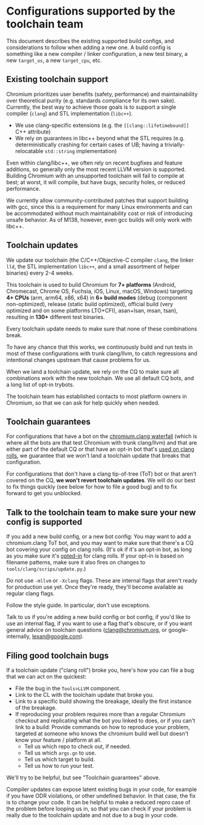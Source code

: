 Configurations supported by the toolchain team
==============================================

This document describes the existing supported build configs, and considerations
to follow when adding a new one. A build config is something like a new compiler
/ linker configuration, a new test binary, a new `target_os`, a new
`target_cpu`, etc.

Existing toolchain support
--------------------------

Chromium prioritizes user benefits (safety, performance) and maintainability
over theoretical purity (e.g. standards compliance for its own sake). Currently,
the best way to achieve those goals is to support a single compiler (`clang`)
and STL implementation (`libc++`).
* We use clang-specific extensions (e.g. the
  `[[clang::lifetimebound]]` C++ attribute)
* We rely on guarantees in libc++ beyond what the STL requires (e.g.
  deterministically crashing for certain cases of UB; having a
  trivially-relocatable `std::string` implementation)

Even within clang/libc++, we often rely on recent bugfixes and feature
additions, so generally only the most recent LLVM version is supported. Building
Chromium with an unsupported toolchain will fail to compile at best; at worst,
it will compile, but have bugs, security holes, or reduced performance.

We currently allow community-contributed patches that support building with gcc,
since this is a requirement for many Linux environments and can be accommodated
without much maintainability cost or risk of introducing unsafe behavior. As of
M138, however, even gcc builds will only work with libc++.

Toolchain updates
-----------------

We update our toolchain (the C/C++/Objective-C compiler `clang`, the linker
`lld`, the STL implementation `libc++`, and a small assortment of helper
binaries) every 2-4 weeks.

This toolchain is used to build Chromium for **7+ platforms** (Android,
Chromecast, Chrome OS, Fuchsia, iOS, Linux, macOS, Windows) targeting
**4+ CPUs** (arm, arm64, x86, x64) in **6+ build modes** (debug (component
non-optimized), release (static build optimized), official build (very
optimized and on some platforms LTO+CFI), asan+lsan, msan, tsan), resulting
in **130+** different test binaries.

Every toolchain update needs to make sure that none of these combinations break.

To have any chance that this works, we continuously build and run tests in
most of these configurations with trunk clang/llvm, to catch regressions and
intentional changes upstream that cause problems for us.

When we land a toolchain update, we rely on the CQ to make sure all combinations
work with the new toolchain. We use all default CQ bots, and a long list of
opt-in trybots.

The toolchain team has established contacts to most platform owners in
Chromium, so that we can ask for help quickly when needed.

Toolchain guarantees
--------------------

For configurations that have a bot on the [chromium.clang waterfall](
https://ci.chromium.org/p/chromium/g/chromium.clang/console) (which
is where all the bots are that test Chromium with trunk clang/llvm)
and that are either part of the default CQ or that have an opt-in bot
that's [used on clang rolls](https://cs.chromium.org/chromium/src/tools/clang/scripts/upload_revision.py?q=upload_revi&sq=package:chromium&g=0&l=33),
we guarantee that we won't land a toolchain update that breaks that
configuration.

For configurations that don't have a clang tip-of-tree (ToT) bot or that aren't
covered on the CQ, **we won't revert toolchain updates**. We will do our best
to fix things quickly (see below for how to file a good bug) and to fix forward
to get you unblocked.

Talk to the toolchain team to make sure your new config is supported
--------------------------------------------------------------------

If you add a new build config, or a new bot config: You may want to add a
chromium.clang ToT bot, and you may want to make sure that there's a CQ bot
covering your config on clang rolls. (It's ok if it's an opt-in bot, as long as
you make sure it's
[opted-in](https://cs.chromium.org/chromium/src/tools/clang/scripts/upload_revision.py?q=upload_revi&sq=package:chromium&g=0&l=33)
for clang rolls. If your opt-in is based on filename patterns, make sure it
also fires on changes to `tools/clang/scrips/update.py`.)

Do not use `-mllvm` or `-Xclang` flags. These are internal flags that aren't
ready for production use yet. Once they're ready, they'll become available
as regular clang flags.

Follow the style guide. In particular, don't use exceptions.

Talk to us if you're adding a new build config or bot config, if you'd like to
use an internal flag, if you want to use a flag that's obscure, or if you want
general advice on toolchain questions (clang@chromium.org, or
google-internally, lexan@google.com).

Filing good toolchain bugs
--------------------------

If a toolchain update ("clang roll") broke you, here's how you can file a bug
that we can act on the quickest:

- File the bug in the `Tools>LLVM` component.
- Link to the CL with the toolchain update that broke you.
- Link to a specific build showing the breakage, ideally the first instance
  of the breakage.
- If reproducing your problem requires more than a regular Chromium checkout
  and replicating what the bot you linked to does, or if you can't link to a
  build: Provide commands on how to reproduce your problem, targeted at someone
  who knows the chromium build well but doesn't know your feature / platform
  at all.
  - Tell us which repo to check out, if needed.
  - Tell us which `args.gn` to use.
  - Tell us which target to build.
  - Tell us how to run your test.

We'll try to be helpful, but see "Toolchain guarantees" above.

Compiler updates can expose latent existing bugs in your code, for example
if you have ODR violations, or other undefined behavior. In that case,
the fix is to change your code. It can be helpful to make a reduced repro
case of the problem before looping us in, so that you can check if your problem
is really due to the toolchain update and not due to a bug in your code.
